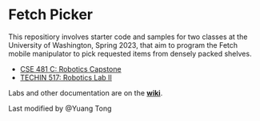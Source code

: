 # Fetch Picker

This repositiory involves starter code and samples for two classes at the University of Washington, Spring 2023, that aim to program the Fetch mobile manipulator to pick requested items from densely packed shelves.

* [CSE 481 C: Robotics Capstone](https://sites.google.com/cs.washington.edu/cse481csp22/home)
* [TECHIN 517: Robotics Lab II](https://sites.google.com/cs.washington.edu/techin517sp22/home)

Labs and other documentation are on the **[wiki](https://github.com/robotic-picker-sp22/fetch-picker/wiki)**.

Last modified by @Yuang Tong
